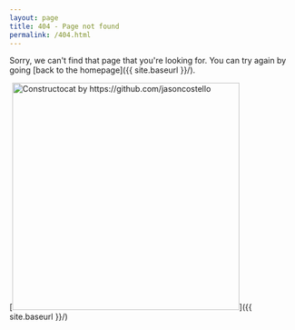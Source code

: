 ```yaml
---
layout: page
title: 404 - Page not found
permalink: /404.html
---
```


Sorry, we can't find that page that you're looking for. You can try again by going [back to the homepage]({{ site.baseurl }}/).

[<img src="https://irgi.eu/images/404.jpg" alt="Constructocat by https://github.com/jasoncostello" style="width: 400px;"/>]({{ site.baseurl }}/)
